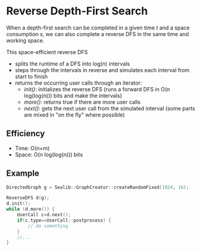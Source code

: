 Reverse Depth-First Search
===
When a depth-first search can be completed in a given time *t* and a space consumption *s*, we can also complete a reverse DFS in the same time and working space.

This space-efficient reverse DFS
- splits the runtime of a DFS into log(n) intervals
- steps through the intervals in reverse and simulates each interval from start to finish
- returns the occurring user calls through an iterator:
    - *init()*: initializes the reverse DFS (runs a forward DFS in O(n log(log(n))) bits and make the intervals)
    - *more()*: returns true if there are more user calls
    - *next()*: gets the next user call from the simulated interval (some parts are mixed in "on the fly" where possible)

## Efficiency
- Time: O(n+m)
- Space: O(n log(log(n))) bits

## Example
```cpp
DirectedGraph g = Sealib::GraphCreator::createRandomFixed(1024, 16);

ReverseDFS d(g);
d.init();
while (d.more()) {
    UserCall c=d.next();
    if(c.type==UserCall::postprocess) {
        // do something
    }
    //...
}
```